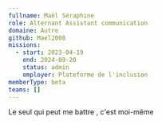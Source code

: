 ```yaml
---
fullname: Maël Séraphine
role: Alternant Assistant communication
domaine: Autre
github: Mael2008
missions:
  - start: 2023-04-19
    end: 2024-09-20
    status: admin
    employer: Plateforme de l'inclusion
memberType: beta
teams: []
---
```

Le seul qui peut me battre , c'est moi-même